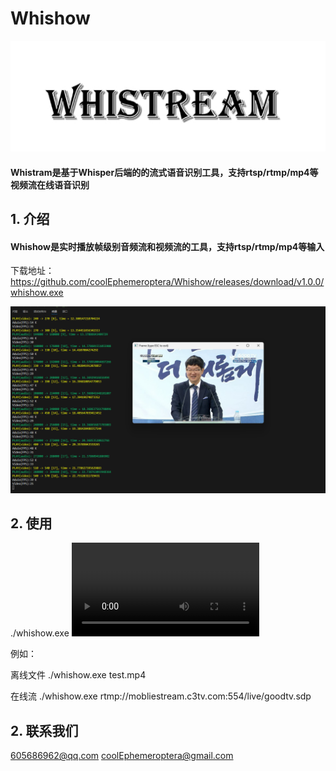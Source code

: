 # Whishow
![avatar](img/img1.png)
#### Whistram是基于Whisper后端的的流式语音识别工具，支持rtsp/rtmp/mp4等视频流在线语音识别

## 1. 介绍
#### Whishow是实时播放帧级别音频流和视频流的工具，支持rtsp/rtmp/mp4等输入
下载地址： https://github.com/coolEphemeroptera/Whishow/releases/download/v1.0.0/whishow.exe

![avatar](img/img2.png)

## 2. 使用

./whishow.exe <video path>

  例如：
  
  离线文件 ./whishow.exe test.mp4
  
  在线流 ./whishow.exe rtmp://mobliestream.c3tv.com:554/live/goodtv.sdp

## 2. 联系我们
605686962@qq.com
coolEphemeroptera@gmail.com


